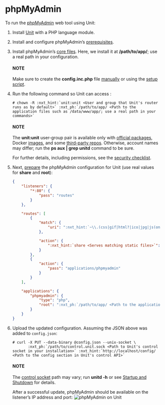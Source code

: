 # phpMyAdmin

To run the [phpMyAdmin](https://www.phpmyadmin.net) web tool using Unit:

1. Install [Unit](../installation.md#installation-precomp-pkgs) with a PHP language module.
2. Install and configure phpMyAdmin’s [prerequisites](https://docs.phpmyadmin.net/en/latest/require.html).
3. Install phpMyAdmin’s [core files](https://docs.phpmyadmin.net/en/latest/setup.html#quick-install-1).  Here, we install it at **/path/to/app/**; use
   a real path in your configuration.

   #### NOTE
   Make sure to create the **config.inc.php** file [manually](https://docs.phpmyadmin.net/en/latest/setup.html#manually-creating-the-file)
   or using the [setup script](https://docs.phpmyadmin.net/en/latest/setup.html#using-the-setup-script).
4. Run the following command so Unit can access :
   ```console
   # chown -R :nxt_hint:`unit:unit <User and group that Unit's router runs as by default>` :nxt_ph:`/path/to/app/ <Path to the application files such as /data/www/app/; use a real path in your commands>`
   ```

   #### NOTE
   The **unit:unit** user-group pair is available only with [official
   packages](../installation.md#installation-precomp-pkgs), Docker [images](../installation.md#installation-docker), and some [third-party repos](../installation.md#installation-community-repos).  Otherwise, account names may differ; run
   the **ps aux | grep unitd** command to be sure.

   For further details, including permissions, see the [security checklist](security.md#security-apps).
5. Next, [prepare](../configuration.md#configuration-php) the phpMyAdmin configuration for Unit
   (use real values for **share** and **root**):
   ```json
   {
       "listeners": {
           "*:80": {
               "pass": "routes"
           }
       },

       "routes": [
           {
               "match": {
                   "uri": ":nxt_hint:`~\\.(css|gif|html?|ico|jpg|js(on)?|png|svg|ttf|woff2?)$ <Enables access to static content only>`"
               },

               "action": {
                   ":nxt_hint:`share <Serves matching static files>`": ":nxt_ph:`/path/to/app <Path to the application directory; use a real path in your configuration>`$uri"
               }
           },
           {
               "action": {
                   "pass": "applications/phpmyadmin"
               }
           }
       ],

       "applications": {
           "phpmyadmin": {
               "type": "php",
               "root": ":nxt_ph:`/path/to/app/ <Path to the application directory; use a real path in your configuration>`"
           }
       }
   }
   ```
6. Upload the updated configuration.  Assuming the JSON above was added to
   `config.json`:
   ```console
   # curl -X PUT --data-binary @config.json --unix-socket \
          :nxt_ph:`/path/to/control.unit.sock <Path to Unit's control socket in your installation>` :nxt_hint:`http://localhost/config/ <Path to the config section in Unit's control API>`
   ```

   #### NOTE
   The [control socket](../controlapi.md#configuration-socket) path may vary; run
   **unitd -h** or see [Startup and Shutdown](source.md#source-startup) for details.

   After a successful update, phpMyAdmin should be available on the listener’s IP
   address and port:
   ![phpMyAdmin on Unit](images/phpmyadmin.png)

